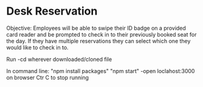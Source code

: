 # Desk Reservation

Objective: Employees will be able to swipe their ID badge on a provided card reader and be prompted to check in to their previously booked seat for the day. If they have multiple reservations they can select which one they would like to check in to. 

Run
-cd wherever downloaded/cloned file

In command line:
"npm install packages"
"npm start"
-open loclahost:3000 on browser
Ctr C to stop running
